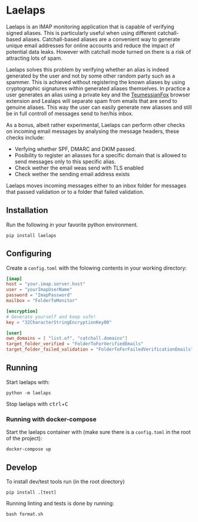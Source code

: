 <!--
SPDX-FileCopyrightText: 2023 Jan Maarten van Doorn <laelaps@vandoorn.cloud>

SPDX-License-Identifier: MPL-2.0
-->

# Laelaps
Laelaps is an IMAP monitoring application that is capable of verifying signed aliases. This is particularly useful when using different catchall-based aliases. Catchall-based aliases are a convenient way to generate unique email addresses for online accounts and reduce the impact of potential data leaks. However with catchall mode turned on there is a risk of attracting lots of spam.

Laelaps solves this problem by verifying whether an alias is indeed generated by the user and not by some other random party such as a spammer. This is achieved without registering the known aliases by using cryptographic signatures within generated aliases themselves. In practice a user generates an alias using a private key and the [TeumessianFox](https://github.com/Marmalade8478/TeumessianFox) browser extension and Lealaps will separate spam from emails that are send to genuine aliases. This way the user can easily generate new aliasses and still be in full controll of messages send to her/his inbox.

As a bonus, albeit rather experimental, Laelaps can perform other checks on incoming email messages by analysing the message headers, these checks include:

- Verfying whether SPF, DMARC and DKIM passed. 
- Posibility to register an aliasses for a specific domain that is allowed to send messages only to this specific alias.
- Check wether the email weas send with TLS enabled
- Check wether the sending email address exists

Laelaps moves incoming messages either to an inbox folder for messages that passed validation or to a folder that failed validation.

## Installation
Run the following in your favorite python environment.

```shell
pip install laelaps
```

## Configuring
Create a `config.toml` with the folowing contents in your working directory:

```toml
[imap]
host = "your.imap.server.host"
user = "yourImapUserName"
password = "ImapPassword"
mailbox = "FolderToMonitor"

[encryption]
# Generate yourself and keep safe!
key = "32CharacterStringEncryptionKey00"

[user]
own_domains = [ "list.of", "catchall.domains"]
target_folder_verified = "FolderToForVerifiedEmails"
target_folder_failed_validation = "FolderToForFailedVerificationEmails"
```

## Running
Start laelaps with:
```shell
python -m laelaps
```
Stop laelaps with
<kbd>ctrl</kbd>+<kbd>C</kbd>

### Running with docker-compose
Start the laelaps container with (make sure there is a ``config.toml`` in the root of the project):
```shell
docker-compose up
```

## Develop
To install dev/test tools run (in the root directory)
```shell
pip install .[test]
```
Running linting and tests is done by running:
```shell
bash format.sh
```
